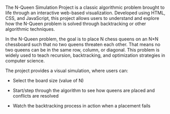 The N-Queen Simulation Project is a classic algorithmic problem brought to life through an interactive web-based visualization. Developed using HTML, CSS, and JavaScript, this project allows users to understand and explore how the N-Queen problem is solved through backtracking or other algorithmic techniques.

In the N-Queen problem, the goal is to place N chess queens on an N×N chessboard such that no two queens threaten each other. That means no two queens can be in the same row, column, or diagonal. This problem is widely used to teach recursion, backtracking, and optimization strategies in computer science.

The project provides a visual simulation, where users can:

* Select the board size (value of N)

* Start/step through the algorithm to see how queens are placed and conflicts are resolved

* Watch the backtracking process in action when a placement fails
